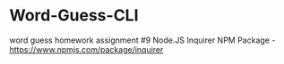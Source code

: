 # Word-Guess-CLI
word guess homework assignment #9
Node.JS
Inquirer NPM Package - https://www.npmjs.com/package/inquirer
